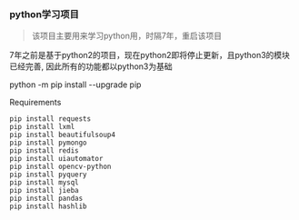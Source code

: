 ### python学习项目
> 该项目主要用来学习python用，时隔7年，重启该项目

7年之前是基于python2的项目，现在python2即将停止更新，且python3的模块已经完善, 因此所有的功能都以python3为基础

python -m pip install --upgrade pip


Requirements
```
pip install requests
pip install lxml
pip install beautifulsoup4
pip install pymongo
pip install redis
pip install uiautomator
pip install opencv-python
pip install pyquery
pip install mysql
pip install jieba
pip install pandas
pip install hashlib
```